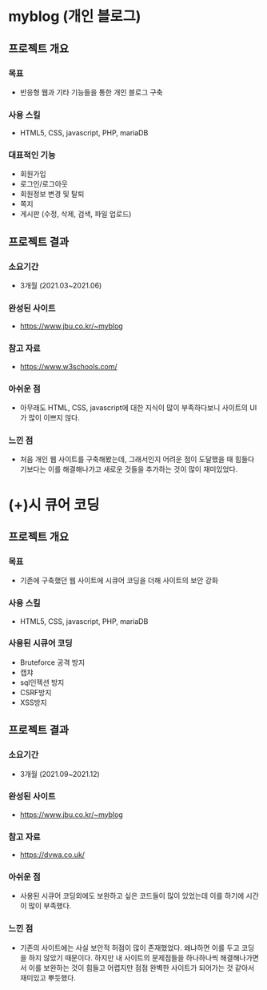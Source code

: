 # myblog (개인 블로그)
## 프로젝트 개요
### 목표
- 반응형 웹과 기타 기능들을 통한 개인 블로그 구축   
### 사용 스킬
- HTML5, CSS, javascript, PHP, mariaDB
### 대표적인 기능
- 회원가입
- 로그인/로그아웃
- 회원정보 변경 및 탈퇴
- 쪽지
- 게시판 (수정, 삭제, 검색, 파일 업로드)   
## 프로젝트 결과
### 소요기간
- 3개월 (2021.03~2021.06)
### 완성된 사이트
- https://www.jbu.co.kr/~myblog  
### 참고 자료
- https://www.w3schools.com/
### 아쉬운 점
- 아무래도 HTML, CSS, javascript에 대한 지식이 많이 부족하다보니 사이트의 UI가 많이 이쁘지 않다.
### 느낀 점
- 처음 개인 웹 사이트를 구축해봤는데, 그래서인지 어려운 점이 도달했을 때 힘들다기보다는 이를 해결해나가고 새로운 것들을 추가하는 것이 많이 재미있었다.

# (+)시 큐어 코딩
## 프로젝트 개요
### 목표
- 기존에 구축했던 웹 사이트에 시큐어 코딩을 더해 사이트의 보안 강화   
### 사용 스킬
- HTML5, CSS, javascript, PHP, mariaDB
### 사용된 시큐어 코딩
- Bruteforce 공격 방지
- 캡챠
- sql인젝션 방지
- CSRF방지
- XSS방지
## 프로젝트 결과
### 소요기간
- 3개월 (2021.09~2021.12)
### 완성된 사이트
- https://www.jbu.co.kr/~myblog
### 참고 자료
- https://dvwa.co.uk/
### 아쉬운 점
- 사용된 시큐어 코딩외에도 보완하고 싶은 코드들이 많이 있었는데 이를 하기에 시간이 많이 부족했다.
### 느낀 점
- 기존의 사이트에는 사실 보안적 허점이 많이 존재했었다. 왜냐하면 이를 두고 코딩을 하지 않았기 때문이다. 하지만 내 사이트의 문제점들을 하나하나씩 해결해나가면서 이를 보완하는 것이 힘들고 어렵지만 점점 완벽한 사이트가 되어가는 것 같아서 재미있고 뿌듯했다.
